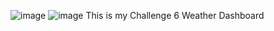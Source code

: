 ![image](https://github.com/verganyc/Weather-Dashboard/assets/161399446/f68fb566-8271-4f08-b1a7-2be8ca8d09fd)
![image](https://github.com/verganyc/Weather-Dashboard/assets/161399446/0dbaeb24-ff9f-42ae-97b4-b0d8c84eaa95)
This is my Challenge 6 Weather Dashboard
